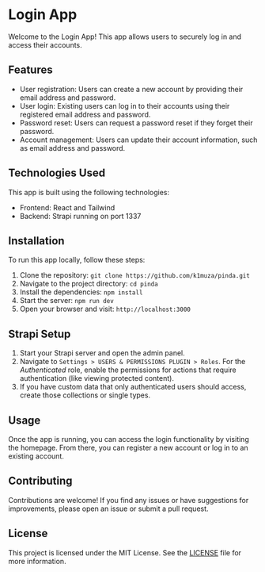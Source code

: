 # Login App

Welcome to the Login App! This app allows users to securely log in and access their accounts.

## Features

- User registration: Users can create a new account by providing their email address and password.
- User login: Existing users can log in to their accounts using their registered email address and password.
- Password reset: Users can request a password reset if they forget their password.
- Account management: Users can update their account information, such as email address and password.

## Technologies Used

This app is built using the following technologies:

- Frontend: React and Tailwind
- Backend: Strapi running on port 1337

## Installation

To run this app locally, follow these steps:

1. Clone the repository: `git clone https://github.com/k1muza/pinda.git`
2. Navigate to the project directory: `cd pinda`
3. Install the dependencies: `npm install`
4. Start the server: `npm run dev`
5. Open your browser and visit: `http://localhost:3000`

## Strapi Setup

1. Start your Strapi server and open the admin panel.
2. Navigate to `Settings > USERS & PERMISSIONS PLUGIN > Roles`. For the *Authenticated* role, enable the permissions for actions that require authentication (like viewing protected content).
3. If you have custom data that only authenticated users should access, create those collections or single types.

## Usage

Once the app is running, you can access the login functionality by visiting the homepage. From there, you can register a new account or log in to an existing account.

## Contributing

Contributions are welcome! If you find any issues or have suggestions for improvements, please open an issue or submit a pull request.

## License

This project is licensed under the MIT License. See the [LICENSE](LICENSE) file for more information.
